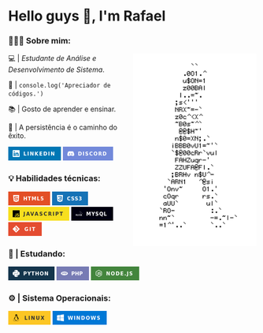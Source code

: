 <body>
<h1>Hello guys 👋​, I'm Rafael</h1>

### 👨🏽‍💻 Sobre mim:

<img src="/img/code.gif" width="250px" align="right">

💻 | _Estudante de Análise e Desenvolvimento de Sistema_.
  
🧢 | `console.log('Apreciador de códigos.')`

📚 | Gosto de aprender e ensinar.

🗿 | A persistência é o caminho do êxito.

[![image](img/linkedin.png)](https://www.linkedin.com/in/rafael-henrique-soares-de-freitas-2a667a23a/) [![image](img/discord.png)]()

### 💡 Habilidades técnicas:

[![image](img/html5.png)](https://www.w3schools.com/html/) [![image](img/css3.png)](https://www.w3schools.com/css/) [![image](img/javascript.png)](https://www.w3schools.com/js/default.asp) [![image](img/mysql.png)](https://www.w3schools.com/mysql/) [![image](img/git.png)]()

### 📝 | Estudando:

[![image](img/python.png)](https://www.w3schools.com/python/) [![image](img/php.png)](https://www.w3schools.com/php/) [![image](img/nodejs.png)](https://www.w3schools.com/nodejs/)

### ⚙️ | Sistema Operacionais:

![image](img/linux.png) ![image](img/windows.png)

</body>
